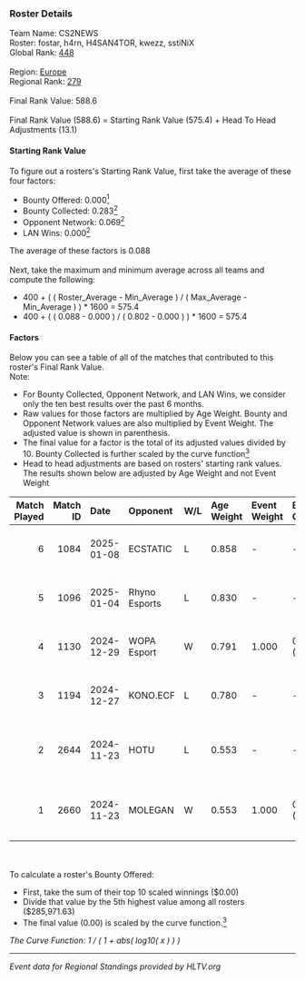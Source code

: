 ### Roster Details<br />
Team Name: CS2NEWS<br />
Roster: fostar, h4rn, H4SAN4TOR, kwezz, sstiNiX<br />
Global Rank: [448](../../standings_global_2025_02_28.md)<br />
<br />
Region: [Europe]( ../../standings_europe_2025_02_28.md)<br />
Regional Rank: [279]( ../../standings_europe_2025_02_28.md)<br />
<br />
Final Rank Value:  588.6<br />
<br />
Final Rank Value (588.6) = Starting Rank Value (575.4) + Head To Head Adjustments (13.1)<br />

#### Starting Rank Value<br />
To figure out a rosters's Starting Rank Value, first take the average of these four factors:<br />
- Bounty Offered: 0.000[<sup>1</sup>](#table2)
- Bounty Collected: 0.283[<sup>2</sup>](#table1)
- Opponent Network: 0.069[<sup>2</sup>](#table1)
- LAN Wins: 0.000[<sup>2</sup>](#table1)

The average of these factors is 0.088<br />
<br />
Next, take the maximum and minimum average across all teams and compute the following:<br />
- 400 + ( ( Roster_Average - Min_Average ) / ( Max_Average - Min_Average ) ) * 1600 = 575.4
- 400 + ( ( 0.088 - 0.000 ) / ( 0.802 - 0.000 ) ) * 1600 = 575.4


#### Factors<br />
Below you can see a table of all of the matches that contributed to this roster's Final Rank Value.<br />
Note:<br />

- For Bounty Collected, Opponent Network, and LAN Wins, we consider only the ten best results over the past 6 months.
- Raw values for those factors are multiplied by Age Weight. Bounty and Opponent Network values are also multiplied by Event Weight. The adjusted value is shown in parenthesis.
- The final value for a factor is the total of its adjusted values divided by 10. Bounty Collected is further scaled by the curve function[<sup>3</sup>](#curveFunction)
- Head to head adjustments are based on rosters' starting rank values. The results shown below are adjusted by Age Weight and not Event Weight
<span id="table1"></span><br />


| Match Played | Match ID | Date       | Opponent      | W/L | Age Weight | Event Weight | Bounty Collected | Opponent Network | LAN Wins  | H2H Adj. | Roster                                           |
| -: | -: | :- | :- | :- | :- | :- | :- | :- | :- | -: | :- |
|            6 |     1084 | 2025-01-08 | ECSTATIC      | L   | 0.858      | -            | -                | -                | -         |    -1.16 | fostar, h4rn, H4SAN4TOR, kwezz, sstiNiX          |
|            5 |     1096 | 2025-01-04 | Rhyno Esports | L   | 0.830      | -            | -                | -                | -         |    -3.01 | fostar, h4rn, H4SAN4TOR, kwezz, sstiNiX          |
|            4 |     1130 | 2024-12-29 | WOPA Esport   | W   | 0.791      | 1.000        | 0.037 (0.029)    | 0.845 (0.668)    | 0 (0.000) |    22.77 | fostar, h4rn, H4SAN4TOR, kwezz, sstiNiX          |
|            3 |     1194 | 2024-12-27 | KONO.ECF      | L   | 0.780      | -            | -                | -                | -         |    -7.40 | fostar, h4rn, H4SAN4TOR, kwezz, sstiNiX          |
|            2 |     2644 | 2024-11-23 | HOTU          | L   | 0.553      | -            | -                | -                | -         |    -2.73 | fostar, H4SAN4TOR, leri511, lollipop21k, sstiNiX |
|            1 |     2660 | 2024-11-23 | MOLEGAN       | W   | 0.553      | 1.000        | 0.000 (0.000)    | 0.030 (0.017)    | 0 (0.000) |     4.68 | fostar, H4SAN4TOR, leri511, lollipop21k, sstiNiX |

<br />
<span id="table2"></span><br />
To calculate a roster's Bounty Offered:<br />

- First, take the sum of their top 10 scaled winnings ($0.00)
- Divide that value by the 5th highest value among all rosters ($285,971.63)
- The final value (0.00) is scaled by the curve function.[<sup>3</sup>](#curveFunction)

<span id="curveFunction"></span>_The Curve Function: 1 / ( 1 + abs( log10( x ) ) )_<br />

---
_Event data for Regional Standings provided by HLTV.org_<br />
